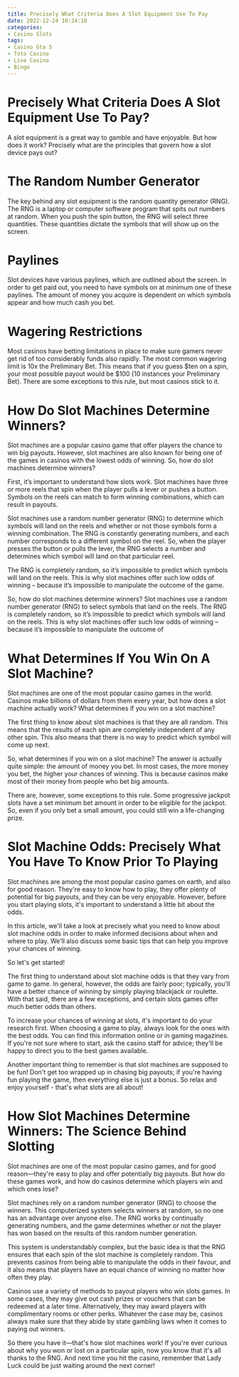 ```yaml
---
title: Precisely What Criteria Does A Slot Equipment Use To Pay
date: 2022-12-24 10:24:10
categories:
- Casino Slots
tags:
- Casino Gta 5
- Toto Casino
- Live Casino
- Bingo
---
```



#  Precisely What Criteria Does A Slot Equipment Use To Pay?

A slot equipment is a great way to gamble and have enjoyable. But how does it work? Precisely what are the principles that govern how a slot device pays out?

# The Random Number Generator

The key behind any slot equipment is the random quantity generator (RNG). The RNG is a laptop or computer software program that spits out numbers at random. When you push the spin button, the RNG will select three quantities. These quantities dictate the symbols that will show up on the screen.

# Paylines

Slot devices have various paylines, which are outlined about the screen. In order to get paid out, you need to have symbols on at minimum one of these paylines. The amount of money you acquire is dependent on which symbols appear and how much cash you bet.

# Wagering Restrictions

Most casinos have betting limitations in place to make sure gamers never get rid of too considerably funds also rapidly. The most common wagering limit is 10x the Preliminary Bet. This means that if you guess $ten on a spin, your most possible payout would be $100 (10 instances your Preliminary Bet). There are some exceptions to this rule, but most casinos stick to it.

#  How Do Slot Machines Determine Winners?

Slot machines are a popular casino game that offer players the chance to win big payouts. However, slot machines are also known for being one of the games in casinos with the lowest odds of winning. So, how do slot machines determine winners?

First, it’s important to understand how slots work. Slot machines have three or more reels that spin when the player pulls a lever or pushes a button. Symbols on the reels can match to form winning combinations, which can result in payouts.

Slot machines use a random number generator (RNG) to determine which symbols will land on the reels and whether or not those symbols form a winning combination. The RNG is constantly generating numbers, and each number corresponds to a different symbol on the reel. So, when the player presses the button or pulls the lever, the RNG selects a number and determines which symbol will land on that particular reel.

The RNG is completely random, so it’s impossible to predict which symbols will land on the reels. This is why slot machines offer such low odds of winning – because it’s impossible to manipulate the outcome of the game.

So, how do slot machines determine winners? Slot machines use a random number generator (RNG) to select symbols that land on the reels. The RNG is completely random, so it’s impossible to predict which symbols will land on the reels. This is why slot machines offer such low odds of winning – because it’s impossible to manipulate the outcome of

#  What Determines If You Win On A Slot Machine?

Slot machines are one of the most popular casino games in the world. Casinos make billions of dollars from them every year, but how does a slot machine actually work? What determines if you win on a slot machine?

The first thing to know about slot machines is that they are all random. This means that the results of each spin are completely independent of any other spin. This also means that there is no way to predict which symbol will come up next.

So, what determines if you win on a slot machine? The answer is actually quite simple: the amount of money you bet. In most cases, the more money you bet, the higher your chances of winning. This is because casinos make most of their money from people who bet big amounts.

There are, however, some exceptions to this rule. Some progressive jackpot slots have a set minimum bet amount in order to be eligible for the jackpot. So, even if you only bet a small amount, you could still win a life-changing prize.

#  Slot Machine Odds: Precisely What You Have To Know Prior To Playing

Slot machines are among the most popular casino games on earth, and also for good reason. They're easy to know how to play, they offer plenty of potential for big payouts, and they can be very enjoyable. However, before you start playing slots, it's important to understand a little bit about the odds.

In this article, we'll take a look at precisely what you need to know about slot machine odds in order to make informed decisions about when and where to play. We'll also discuss some basic tips that can help you improve your chances of winning.

So let's get started!

The first thing to understand about slot machine odds is that they vary from game to game. In general, however, the odds are fairly poor; typically, you'll have a better chance of winning by simply playing blackjack or roulette. With that said, there are a few exceptions, and certain slots games offer much better odds than others.

To increase your chances of winning at slots, it's important to do your research first. When choosing a game to play, always look for the ones with the best odds. You can find this information online or in gaming magazines. If you're not sure where to start, ask the casino staff for advice; they'll be happy to direct you to the best games available.

Another important thing to remember is that slot machines are supposed to be fun! Don't get too wrapped up in chasing big payouts; if you're having fun playing the game, then everything else is just a bonus. So relax and enjoy yourself - that's what slots are all about!

#  How Slot Machines Determine Winners: The Science Behind Slotting

Slot machines are one of the most popular casino games, and for good reason—they're easy to play and offer potentially big payouts. But how do these games work, and how do casinos determine which players win and which ones lose?

Slot machines rely on a random number generator (RNG) to choose the winners. This computerized system selects winners at random, so no one has an advantage over anyone else. The RNG works by continually generating numbers, and the game determines whether or not the player has won based on the results of this random number generation.

This system is understandably complex, but the basic idea is that the RNG ensures that each spin of the slot machine is completely random. This prevents casinos from being able to manipulate the odds in their favour, and it also means that players have an equal chance of winning no matter how often they play.

Casinos use a variety of methods to payout players who win slots games. In some cases, they may give out cash prizes or vouchers that can be redeemed at a later time. Alternatively, they may award players with complimentary rooms or other perks. Whatever the case may be, casinos always make sure that they abide by state gambling laws when it comes to paying out winners.

So there you have it—that's how slot machines work! If you're ever curious about why you won or lost on a particular spin, now you know that it's all thanks to the RNG. And next time you hit the casino, remember that Lady Luck could be just waiting around the next corner!